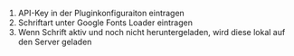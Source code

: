 1. API-Key in der Pluginkonfiguraiton eintragen
2. Schriftart unter Google Fonts Loader eintragen
3. Wenn Schrift aktiv und noch nicht heruntergeladen, wird diese lokal auf den Server geladen